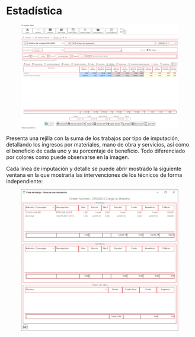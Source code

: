 # Estadística

<figure><img src="../../../../../.gitbook/assets/imagen (2) (5).png" alt=""><figcaption></figcaption></figure>

Presenta una rejilla con la suma de los trabajos por tipo de imputación, detallando los ingresos por materiales, mano de obra y servicios, así como el beneficio de cada uno y su porcentaje de beneficio. Todo diferenciado por colores como puede observarse en la imagen.

Cada línea de imputación y detalle se puede abrir mostrado la siguiente ventana en la que mostraría las intervenciones de los técnicos de forma independiente:

<figure><img src="../../../../../.gitbook/assets/imagen (4).png" alt=""><figcaption></figcaption></figure>
